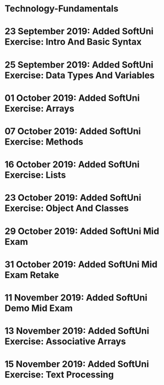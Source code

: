# Technology-Fundamentals
# 23 September 2019: Added SoftUni Exercise: Intro And Basic Syntax
# 25 September 2019: Added SoftUni Exercise: Data Types And Variables
# 01 October 2019: Added SoftUni Exercise: Arrays
# 07 October 2019: Added SoftUni Exercise: Methods
# 16 October 2019: Added SoftUni Exercise: Lists
# 23 October 2019: Added SoftUni Exercise: Object And Classes
# 29 October 2019: Added SoftUni Mid Exam
# 31 October 2019: Added SoftUni Mid Exam Retake
# 11 November 2019: Added SoftUni Demo Mid Exam
# 13 November 2019: Added SoftUni Exercise: Associative Arrays
# 15 November 2019: Added SoftUni Exercise: Text Processing
